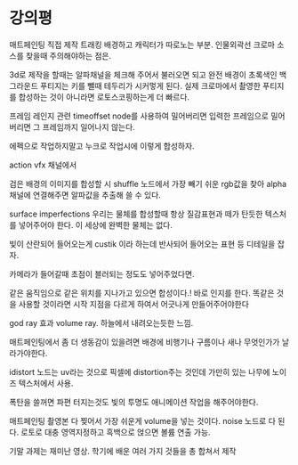 # 강의평

매트페인팅 직접 제작
트래킹 배경하고 캐릭터가 따로노는 부분.
인물외곽선
크로마 소스를 찾을때 주의해야하는 점은.

3d로 제작을 할때는 알파채널을 체크해 주어서 불러오면 되고
완전 배경이 초록색인 백그라운드 푸티지는 키를 뺄때 테두리가 시커멓게 된다.
실제 크로마에서 촬영한 푸티지를 합성하는 것이 아니라면 로토스코핑하는게 더 빠르다.

프레임 레인지 관련
timeoffset node를 사용하여 밀어버리면
입력한 프레임으로 밀어버리면 그 프레임까지 일어나지 않는다.

에펙으로 작업하지말고 누크로 작업시에 이렇게 합성하자.

action vfx 채널에서 

검은 배경의 이미지를 합성할 시 shuffle 노드에서 가장 빼기 쉬운 rgb값을 찾아
alpha채널에 연결해주면 알파값을 추출해 쓸 수 있다.

surface imperfections
우리는 물체를 합성할때 항상 질감표현과 떼가 탄듯한 텍스처를 넣어주어야 한다.
이 세상에 완벽한 물체는 없다.

빛이 산란되어 들어오는게 custik 이라 하는데 반사되어 들어오는 표현 등 디테일을 잡자.

카메라가 들어갈때 초점이 블러되는 정도도 넣어주었다면.

같은 움직임으로 같은 위치를 지나가고 있으면 합성이다.! 바로 인지를 한다.
똑같은 것을 사용할 것이라면 시작 지점을 다르게 하여서 어긋나게 만들어주어야한다

god ray 효과 volume ray.
하늘에서 내려오는듯한 느낌.

매트페인팅에서 좀 더 생동감이 있을려면 배경에 비행기나 구름이나 새나 무엇인가가 날라가야한다.

idistort 노드는 uv라는 것으로 픽셀에 distortion주는 것인데 가만히 있는 나무에
노이즈 텍스처에서 사용.

폭탄을 쓸꺼면 파편 터지는것도 빛의 투명도 애니메이션 작업을 해주어야한다. 

매트페인팅 촬영본 다 찢어서 가장 쉬운게 volume을 넣는 것이다.
noise 노드로 다 된다. 로토로 대충 영역지정하고 흑백으로 얹으면 볼륨 연출 가능.

기말 과제는 재미난 영상.
학기에 배운 여러 가지 것들을 총 합쳐서 제작
